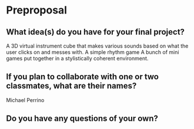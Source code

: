 # Preproposal

## What idea(s) do you have for your final project?

A 3D virtual instrument cube that makes various sounds based on what the user clicks on and messes with. 
A simple rhythm game
A bunch of mini games put together in a stylistically coherent environment. 

## If you plan to collaborate with one or two classmates, what are their names?

Michael Perrino

## Do you have any questions of your own?


